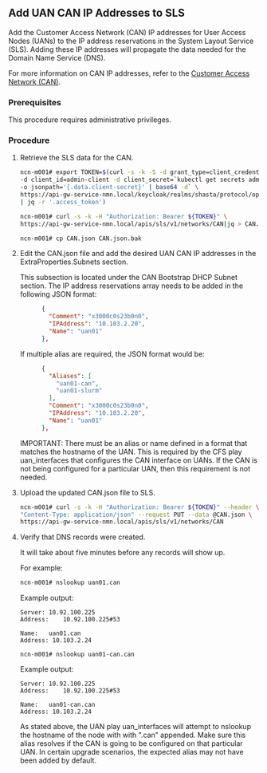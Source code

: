 ## Add UAN CAN IP Addresses to SLS

Add the Customer Access Network \(CAN\) IP addresses for User Access Nodes \(UANs\) to the IP address reservations in the System Layout Service \(SLS\). Adding these IP addresses will propagate the data needed for the Domain Name Service \(DNS\).

For more information on CAN IP addresses, refer to the [Customer Access Network (CAN)](../network/customer_access_network/Customer_Access_Network_CAN.md).

### Prerequisites

This procedure requires administrative privileges.

### Procedure

1.  Retrieve the SLS data for the CAN.

    ```bash
    ncn-m001# export TOKEN=$(curl -s -k -S -d grant_type=client_credentials \
    -d client_id=admin-client -d client_secret=`kubectl get secrets admin-client-auth \
    -o jsonpath='{.data.client-secret}' | base64 -d` \
    https://api-gw-service-nmn.local/keycloak/realms/shasta/protocol/openid-connect/token \
    | jq -r '.access_token')

    ncn-m001# curl -s -k -H "Authorization: Bearer ${TOKEN}" \
    https://api-gw-service-nmn.local/apis/sls/v1/networks/CAN|jq > CAN.json

    ncn-m001# cp CAN.json CAN.json.bak
    ```

2.  Edit the CAN.json file and add the desired UAN CAN IP addresses in the ExtraProperties.Subnets section.

    This subsection is located under the CAN Bootstrap DHCP Subnet section. The IP address reservations array needs to be added in the following JSON format:

    ```json
          {
            "Comment": "x3000c0s23b0n0",
            "IPAddress": "10.103.2.20",
            "Name": "uan01"
          },
    ```

    If multiple alias are required, the JSON format would be:

    ```json
          {
            "Aliases": [
              "uan01-can",
              "uan01-slurm"
            ],
            "Comment": "x3000c0s23b0n0",
            "IPAddress": "10.103.2.20",
            "Name": "uan01"
          },
    ```

    IMPORTANT: There must be an alias or name defined in a format that matches the hostname of the UAN. This is required by the CFS play uan_interfaces that configures the CAN interface on UANs. If the CAN is not being configured for a particular UAN, then this requirement is not needed.

3.  Upload the updated CAN.json file to SLS.

    ```bash
    ncn-m001# curl -s -k -H "Authorization: Bearer ${TOKEN}" --header \
    "Content-Type: application/json" --request PUT --data @CAN.json \
    https://api-gw-service-nmn.local/apis/sls/v1/networks/CAN
    ```

4.  Verify that DNS records were created.

    It will take about five minutes before any records will show up.

    For example:

    ```bash
    ncn-m001# nslookup uan01.can
    ```

    Example output:

    ```
    Server:	10.92.100.225
    Address:	10.92.100.225#53

    Name:	uan01.can
    Address: 10.103.2.24
    ```

    ```
    ncn-m001# nslookup uan01-can.can
    ```

    Example output:

    ```
    Server:	10.92.100.225
    Address:	10.92.100.225#53

    Name:	uan01-can.can
    Address: 10.103.2.24
    ```

    As stated above, the UAN play uan_interfaces will attempt to nslookup the hostname of the node with with ".can" appended. Make sure this alias resolves if the CAN is going to be configured on that particular UAN. In certain upgrade scenarios, the expected alias may not have been added by default.
